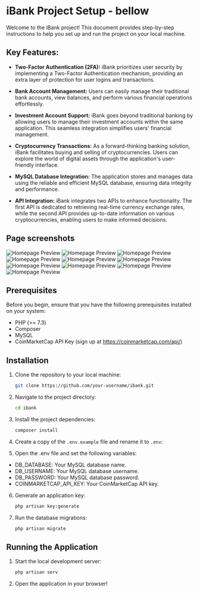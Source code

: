 # iBank Project Setup - bellow

Welcome to the iBank project! This document provides step-by-step instructions to help you set up and run the project on your local machine.

## Key Features:

- **Two-Factor Authentication (2FA):** iBank prioritizes user security by implementing a Two-Factor Authentication mechanism, providing an extra layer of protection for user logins and transactions.

- **Bank Account Management:** Users can easily manage their traditional bank accounts, view balances, and perform various financial operations effortlessly.

- **Investment Account Support:** iBank goes beyond traditional banking by allowing users to manage their investment accounts within the same application. This seamless integration simplifies users' financial management.

- **Cryptocurrency Transactions:** As a forward-thinking banking solution, iBank facilitates buying and selling of cryptocurrencies. Users can explore the world of digital assets through the application's user-friendly interface.

- **MySQL Database Integration:** The application stores and manages data using the reliable and efficient MySQL database, ensuring data integrity and performance.

- **API Integration:** iBank integrates two APIs to enhance functionality. The first API is dedicated to retrieving real-time currency exchange rates, while the second API provides up-to-date information on various cryptocurrencies, enabling users to make informed decisions.

## Page screenshots

![Homepage Preview](public/screenshots/welcome.png)
![Homepage Preview](public/screenshots/login.png)
![Homepage Preview](public/screenshots/home.png)
![Homepage Preview](public/screenshots/bank_accounts.png)
![Homepage Preview](public/screenshots/bankacc-show.png)
![Homepage Preview](public/screenshots/transaction_form.png)
![Homepage Preview](public/screenshots/invest-acc-show.png)
![Homepage Preview](public/screenshots/buy-ctypto.png)
![Homepage Preview](public/screenshots/sell-crypto.png)
![Homepage Preview](public/screenshots/security.png)

## Prerequisites
Before you begin, ensure that you have the following prerequisites installed on your system:
- PHP (>= 7.3)
- Composer
- MySQL
- CoinMarketCap API Key (sign up at https://coinmarketcap.com/api/)

## Installation

1. Clone the repository to your local machine:
   ```bash
   git clone https://github.com/your-username/ibank.git

2. Navigate to the project directory:
    ```bash
    cd ibank
3. Install the project dependencies:
    ```bash
    composer install
4. Create a copy of the `.env.example` file and rename it to `.env`:
   
5. Open the .env file and set the following variables:

- DB_DATABASE: Your MySQL database name.
- DB_USERNAME: Your MySQL database username.
- DB_PASSWORD: Your MySQL database password.
- COINMARKETCAP_API_KEY: Your CoinMarketCap API key.

6. Generate an application key:
    ```bash
    php artisan key:generate
   
7. Run the database migrations:
    ```bash
    php artisan migrate
   
## Running the Application

1. Start the local development server:
    ```bash
    php artisan serv
   
2. Open the application in your browser!






